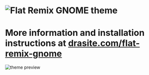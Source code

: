 ![Flat Remix GNOME theme](https://github.com/daniruiz/flat-remix-gnome/raw/master/assets/logo.png)
===============================

# More information and installation instructions at [drasite.com/flat-remix-gnome](https://drasite.com/flat-remix-gnome)

![theme preview](https://github.com/daniruiz/flat-remix-gnome/raw/master/assets/preview.png)

